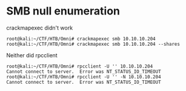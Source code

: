 # SMB null enumeration

crackmapexec didn't work

```text
root@kali:~/CTF/HTB/Omni# crackmapexec smb 10.10.10.204
root@kali:~/CTF/HTB/Omni# crackmapexec smb 10.10.10.204 --shares
```

Neither did rpcclient

```text
root@kali:~/CTF/HTB/Omni# rpcclient -U '' 10.10.10.204
Cannot connect to server.  Error was NT_STATUS_IO_TIMEOUT
root@kali:~/CTF/HTB/Omni# rpcclient -U '' -N 10.10.10.204
Cannot connect to server.  Error was NT_STATUS_IO_TIMEOUT
```

